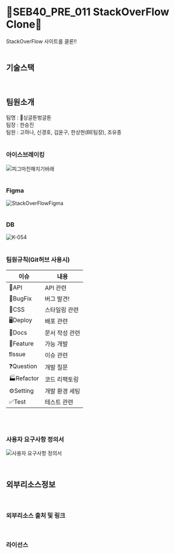 # 🎃SEB40_PRE_011 StackOverFlow Clone🎃
StackOverFlow 사이트를 클론!! 
<br>
<br>

## 기술스택
<br>

## 팀원소개
팀명 : 🎃싱글톤벙글톤\
팀장 : 한승진 \
팀원 : 고하나, 신경호, 김윤구, 한상현(BE팀장), 조유종
<br>
<br>

### 아이스브레이킹
![피그마친해지기바래](https://user-images.githubusercontent.com/89185550/197691903-3dbcc9cb-2205-4004-8b2a-43eab6af967a.PNG)
<br>
<br>

### Figma
![StackOverFlowFigma](https://user-images.githubusercontent.com/89185550/197939885-d927827e-b320-4fea-a53a-f2a6592a6124.PNG)
<br>
<br>

### DB
![K-054](https://user-images.githubusercontent.com/89185550/197941555-316a2d1b-a6fb-417d-b881-1d22ebba4550.jpg)
<br>
<br>

### 팀원규칙(Git허브 사용시)

|이슈|내용|
|---|---|
|🚀API|API 관련|
|🤬BugFix|버그 발견!|
|🎨CSS|스타일링 관련|
|🖥Deploy|배포 관련|
|📓Docs|문서 작성 관련|
|🌟Feature|가능 개발|
|❗Issue|이슈 관련|
|❓Question|개발 질문|
|🏭Refactor|코드 리팩토링|
|⚙Setting|개발 환경 세팅|
|✅Test|테스트 관련|
<br>
<br>

### 사용자 요구사항 정의서

![사용자 요구사항 정의서](https://user-images.githubusercontent.com/89185550/197688362-438101bb-6d79-49cb-b59d-7e9a81a5dd2f.PNG)

<br>

## 외부리소스정보
<br>

### 외부리소스 출처 및 링크
<br>

### 라이선스
